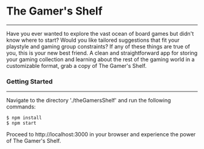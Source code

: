 # The Gamer's Shelf
- - - -

Have you ever wanted to explore the vast ocean of board games but didn't know where to start? Would you like tailored suggestions that fit your playstyle and gaming group constraints? If any of these things are true of you, this is your new best friend. A clean and straightforward app for storing your gaming collection and learning about the rest of the gaming world in a customizable format, grab a copy of The Gamer's Shelf.

### Getting Started
- - -
Navigate to the directory './theGamersShelf' and run the following commands:

    $ npm install
    $ npm start

Proceed to http://localhost:3000 in your browser and experience the power of The Gamer's Shelf.


